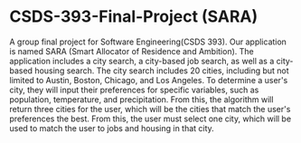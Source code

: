 # CSDS-393-Final-Project (SARA)
A group final project for Software Engineering(CSDS 393).
Our application is named SARA (Smart Allocator of Residence and Ambition). The application includes a city search, a city-based job search, as well as a city-based housing search. The city search includes 20 cities, including but not limited to Austin, Boston, Chicago, and Los Angeles. To determine a user's city, they will input their preferences for specific variables, such as population, temperature, and precipitation. From this, the algorithm will return three cities for the user, which will be the cities that match the user's preferences the best. From this, the user must select one city, which will be used to match the user to jobs and housing in that city. 